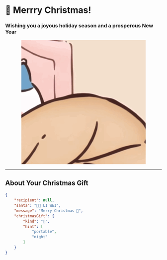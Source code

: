 

# 🎄 Merrry Christmas!

### Wishing you a joyous holiday season and a prosperous New Year

<div style="text-align: center;">
  <img src="./assets/chiikawa-momonga.gif" alt="Chiikawa-Momonga">
</div>

---

## About Your Christmas Gift

```json
{
    "recipient": null,
    "santa": "🎅🏽 LI WEI",
    "message": "Merry Christmas 🎄",
    "christmasGift": {
        "kind": "🌚",
        "hint": [
            "portable",
            "night"
        ]
    }
}
```
